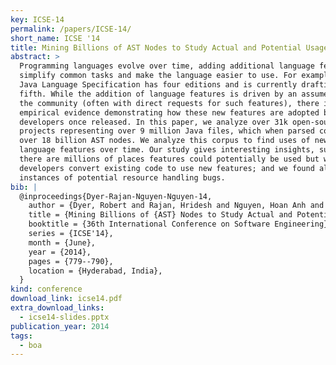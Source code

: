 ```yaml
---
key: ICSE-14
permalink: /papers/ICSE-14/
short_name: ICSE '14
title: Mining Billions of AST Nodes to Study Actual and Potential Usage of Java Language Features
abstract: >
  Programming languages evolve over time, adding additional language features to
  simplify common tasks and make the language easier to use. For example, the
  Java Language Specification has four editions and is currently drafting a
  fifth. While the addition of language features is driven by an assumed need by
  the community (often with direct requests for such features), there is little
  empirical evidence demonstrating how these new features are adopted by
  developers once released. In this paper, we analyze over 31k open-source Java
  projects representing over 9 million Java files, which when parsed contain
  over 18 billion AST nodes. We analyze this corpus to find uses of new Java
  language features over time. Our study gives interesting insights, such as:
  there are millions of places features could potentially be used but weren't;
  developers convert existing code to use new features; and we found almost 200k
  instances of potential resource handling bugs.
bib: |
  @inproceedings{Dyer-Rajan-Nguyen-Nguyen-14,
    author = {Dyer, Robert and Rajan, Hridesh and Nguyen, Hoan Anh and Nguyen, Tien N.},
    title = {Mining Billions of {AST} Nodes to Study Actual and Potential Usage of {Java} Language Features},
    booktitle = {36th International Conference on Software Engineering},
    series = {ICSE'14},
    month = {June},
    year = {2014},
    pages = {779--790},
    location = {Hyderabad, India},
  }
kind: conference
download_link: icse14.pdf
extra_download_links:
  - icse14-slides.pptx
publication_year: 2014
tags:
  - boa
---
```

